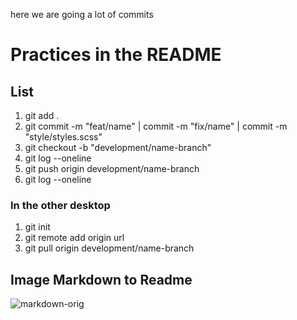
here we are going a lot of commits

# Practices in the README

## List
1. git add .
2. git commit -m "feat/name" | commit -m "fix/name" | commit -m "style/styles.scss"
3. git checkout -b "development/name-branch"
4. git log --oneline
5. git push origin development/name-branch
6. git log --oneline


 ### In the other desktop

1. git init
2. git remote add origin url
3. git pull origin development/name-branch

## Image Markdown to Readme

![markdown-orig](https://user-images.githubusercontent.com/50681145/123732558-740edd00-d870-11eb-98b6-46f845fe2dbf.png)

